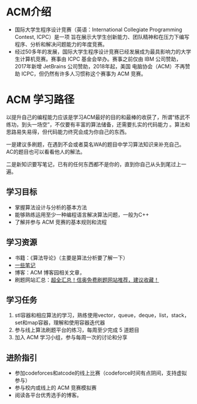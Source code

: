 # ACM介绍
 - 国际大学生程序设计竞赛（英语：International Collegiate Programming Contest, ICPC）是一项
旨在展示大学生创新能力、团队精神和在压力下编写程序、分析和解决问题能力的年度竞赛。
 - 经过50多年的发展，国际大学生程序设计竞赛已经发展成为最具影响力的大学生计算机竞赛。赛事由
ICPC 基金会举办。赛事之前仅由 IBM 公司赞助，2017年新增 JetBrains 公司赞助，2018年起，美国
电脑协会（ACM）不再赞助 ICPC，但仍然有许多人习惯称这个赛事为 ACM 竞赛。





# ACM 学习路径
以提升自己的编程能力应该是学习ACM最好的目的和最棒的收获了，所谓“练武不练功，到头一场空”，不仅要有丰富的算法储备，还需要扎实的代码能力
。算法和思路易失易得，但代码能力终究会成为你自己的东西。

一是建议多刷题，在遇到不会或者莫名WA的题目中学习算法知识来补充自己。AC的题目也可以看看他人的解法。

二是新知识要写笔记，已有的任何东西都不是你的，直到你自己从头到尾过上一遍。

## 学习目标
- 掌握算法设计与分析的基本方法
- 能够熟练运用至少一种编程语言解决算法问题，一般为C++
- 了解并参与 ACM 竞赛的基本规则和流程

## 学习资源
- 书籍：《算法导论》（主要是算法分析要了解一下）
- [一些笔记](https://zhuanlan.zhihu.com/p/105467597?utm_psn=1884333040840472164)
- 博客：ACM 博客园相关文章，
- 刷题网站汇总：[超全汇总！信奥免费刷题网站推荐，建议收藏！](https://mp.weixin.qq.com/s?__biz=Mzg3MDUxODI2NA==&mid=2247499494&idx=1&sn=e6e426858480078bea4c5bae9b922dfb&chksm=cf14db2d54f6a803c7ad37ab231744da4a648e4255b296742928cbfaa0dd0a64138b1cc348b5&mpshare=1&scene=23&srcid=1222wxazZaQ9Bti4rWhG7aeO&sharer_shareinfo=373de3f9703e67894f22b2c1eb472d43&sharer_shareinfo_first=373de3f9703e67894f22b2c1eb472d43#rd)

## 学习任务
1. stl容器和相应算法的学习，熟练使用vector，queue，deque，list，stack，set和map容器，理解和使用容器迭代器
2. 参与线上算法刷题平台的练习，每周至少完成 5 道题目
3. 加入 ACM 学习小组，参与每周一次的讨论和分享

## 进阶指引
- 参加codeforces和atcode的线上比赛（codeforce时间有点阴间，支持虚拟参与）
- 参与校内或线上的 ACM 竞赛模拟赛
- 阅读各平台优秀选手的博客。
 
